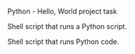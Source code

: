 Python - Hello, World project task

Shell script that runs a Python script.

Shell script that runs Python code.
